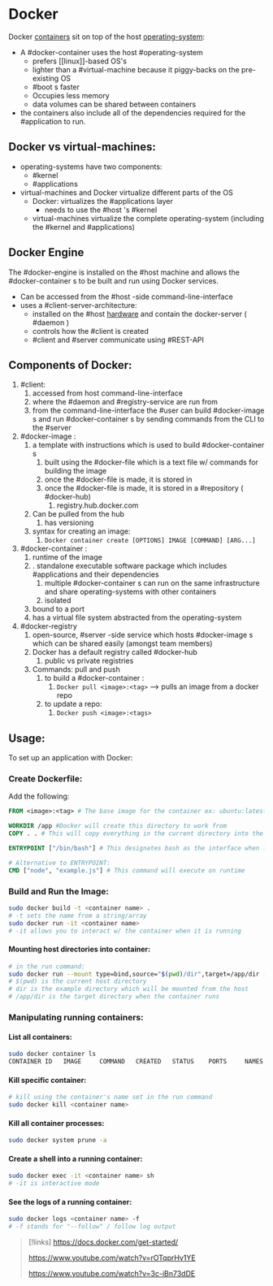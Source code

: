 
# Docker
Docker [containers](/computers/containers.md) sit on top of the host [operating-system](/computers/operating-system.md):
- A #docker-container uses the host #operating-system
	- prefers [[linux]]-based OS's
	- lighter than a #virtual-machine because it piggy-backs on the pre-existing OS
	- #boot s faster
	- Occupies less memory
	- data volumes can be shared between containers
- the containers also include all of the dependencies required for the #application to run.

## Docker vs virtual-machines:
- operating-systems have two components:
	- #kernel
	- #applications 
- virtual-machines and Docker virtualize different parts of the OS
	- Docker: virtualizes the #applications layer
		- needs to use the #host 's #kernel
	- virtual-machines virtualize the complete operating-system (including the #kernel and #applications)

## Docker Engine
The #docker-engine is installed on the #host machine and allows the #docker-container s to be built and run using Docker services.
- Can be accessed from the #host -side command-line-interface
- uses a #client-server-architecture:
	- installed on the #host [hardware](/computers/hardware.md) and contain the docker-server ( #daemon )
	- controls how the #client is created
	- #client and #server communicate using #REST-API

## Components of Docker:
1. #client:
	1. accessed from host command-line-interface
	2. where the #daemon and #registry-service are run from
	3. from the command-line-interface the #user can build #docker-image s and run #docker-container s by sending commands from the CLI to the #server 
2. #docker-image :
	1. a template with instructions which is used to build #docker-container s 
		1. built using the #docker-file which is a text file w/ commands for building the image
		2. once the #docker-file is made, it is stored in 
		3. once the #docker-file is made, it is stored in a #repository ( #docker-hub)
			1. registry.hub.docker.com
	2. Can be pulled from the hub
		1. has versioning
	3. syntax for creating an image:
		1. `Docker container create [OPTIONS] IMAGE [COMMAND] [ARG...]`
3. #docker-container :
	1. runtime of the image
	2. . standalone executable software package which includes #applications and their dependencies
		1. multiple #docker-container s can run on the same infrastructure and share operating-systems with other containers
		2. isolated
	3. bound to a port
	4. has a virtual file system abstracted from the operating-system
4. #docker-registry
	1. open-source, #server -side service which hosts #docker-image s which can be shared easily (amongst team members)
	2. Docker has a default registry called #docker-hub 
		1. public vs private registries
	3. Commands: pull and push
		1. to build a #docker-container :
			1. `Docker pull <image>:<tag>` --> pulls an image from a docker repo
		2. to update a repo:
			1. `Docker push <image>:<tags>`

## Usage:
To set up an application with Docker:

### Create Dockerfile:
Add the following:
```dockerfile
FROM <image>:<tag> # The base image for the container ex: ubuntu:latest

WORKDIR /app #Docker will create this directory to work from
COPY . . # This will copy everything in the current directory into the image

ENTRYPOINT ["/bin/bash"] # This designates bash as the interface when live

# Alternative to ENTRYPOINT:
CMD ["node", "example.js"] # This command will execute on runtime
```

### Build and Run the Image:
```bash
sudo docker build -t <container name> .
# -t sets the name from a string/array
sudo docker run -it <container name> 
# -it allows you to interact w/ the container when it is running
```

#### Mounting host directories into container:
```bash
# in the run command:
sudo docker run --mount type=bind,source="$(pwd)/dir",target=/app/dir --name <container name> <container name>
# $(pwd) is the current host directory
# dir is the example directory which will be mounted from the host
# /app/dir is the target directory when the container runs
```

### Manipulating running containers:
#### List all containers:
```bash
sudo docker container ls
CONTAINER ID   IMAGE     COMMAND   CREATED   STATUS    PORTS     NAMES
```

#### Kill specific container:
```bash
# kill using the container's name set in the run command
sudo docker kill <container name>
```

#### Kill all container processes:
```bash
sudo docker system prune -a
```

#### Create a shell into a running container:
```bash
sudo docker exec -it <container name> sh
# -it is interactive mode
```

#### See the logs of a running container:
```bash
sudo docker logs <container name> -f
# -f stands for "--follow" / follow log output
```

>[!links]
>https://docs.docker.com/get-started/
>
>https://www.youtube.com/watch?v=rOTqprHv1YE
>
>https://www.youtube.com/watch?v=3c-iBn73dDE
